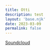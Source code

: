 ```yaml
---
title: Otti
description: test
layout: 'base.njk'
date: 2023-03-09
permalink: false
---
```


[Soundcloud](https://soundcloud.com/coppiberlin/otti-coppi-09032023?in=reverse-engineering-bln/sets/reverse-engineering-x-coppi)